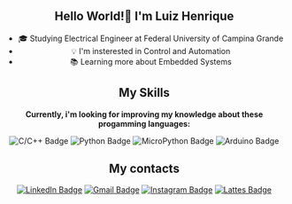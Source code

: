 <div align="center">

  ## Hello World!👋 I'm Luiz Henrique

                      
 
  
  - 🎓 Studying Electrical Engineer at Federal University of Campina Grande
  - 💡  I'm insterested in Control and Automation
  - 📚 Learning more about Embedded Systems
 
  <div align="center">
  
  ## My Skills
 
   
  
  **Currently, i'm looking for improving my knowledge about these progamming languages:**
  
  ![C/C++ Badge](https://img.shields.io/badge/C%2F%C%2B%2B-00599C?style=for-the-badge&logo=c&logoColor=white)
  ![Python Badge](https://img.shields.io/badge/Python-3776AB?style=for-the-badge&logo=python&logoColor=white)
  ![MicroPython Badge](https://img.shields.io/badge/MicroPython-2B2B2B?style=for-the-badge&logo=micropython&logoColor=white)
  ![Arduino Badge](https://img.shields.io/badge/Arduino-00979D?style=for-the-badge&logo=arduino&logoColor=white)

  ## My contacts
  [![LinkedIn Badge](https://img.shields.io/badge/LinkedIn-0077B5?style=for-the-badge&logo=linkedin&logoColor=white)](https://www.linkedin.com/in/henricvt)
  [![Gmail Badge](https://img.shields.io/badge/Gmail-D14836?style=for-the-badge&logo=gmail&logoColor=white)](mailto:luiz.henrique.silva@ee.ufcg.edu.br)
  [![Instagram Badge](https://img.shields.io/badge/Instagram-E4405F?style=for-the-badge&logo=instagram&logoColor=white)](https://www.instagram.com/henricvt)
  [![Lattes Badge](https://img.shields.io/badge/Lattes-005CA9?style=for-the-badge)](http://lattes.cnpq.br/5512796417960666)
  
